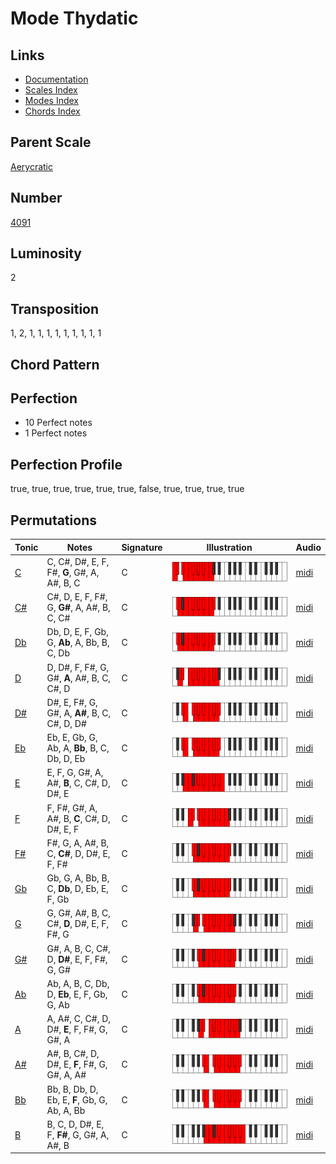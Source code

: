 # Mode Thydatic

## Links

- [Documentation](README.md)
- [Scales Index](Scales.md)
- [Modes Index](Modes.md)
- [Chords Index](Chords.md)

## Parent Scale

[Aerycratic](ScaleAerycratic.md)

## Number

[4091](https://ianring.com/musictheory/scales/4091)

## Luminosity

2

## Transposition

1, 2, 1, 1, 1, 1, 1, 1, 1, 1, 1

## Chord Pattern



## Perfection

- 10 Perfect notes
- 1 Perfect notes

## Perfection Profile

true, true, true, true, true, true, false, true, true, true, true

## Permutations

| Tonic | Notes | Signature | Illustration | Audio |
|-------|-------|-----------|--------------|-------|
| [C](ModeCNaturalThydatic.md) | C, C#, D#, E, F, F#, **G**, G#, A, A#, B, C | C | ![CNaturalThydatic](ModeCNaturalThydatic.png) | [midi](https://github.com/edipermadi/music/blob/main/docs/ModeCNaturalThydatic.mid?raw=true) |
| [C#](ModeCSharpThydatic.md) | C#, D, E, F, F#, G, **G#**, A, A#, B, C, C# | C | ![CSharpThydatic](ModeCSharpThydatic.png) | [midi](https://github.com/edipermadi/music/blob/main/docs/ModeCSharpThydatic.mid?raw=true) |
| [Db](ModeDFlatThydatic.md) | Db, D, E, F, Gb, G, **Ab**, A, Bb, B, C, Db | C | ![DFlatThydatic](ModeDFlatThydatic.png) | [midi](https://github.com/edipermadi/music/blob/main/docs/ModeDFlatThydatic.mid?raw=true) |
| [D](ModeDNaturalThydatic.md) | D, D#, F, F#, G, G#, **A**, A#, B, C, C#, D | C | ![DNaturalThydatic](ModeDNaturalThydatic.png) | [midi](https://github.com/edipermadi/music/blob/main/docs/ModeDNaturalThydatic.mid?raw=true) |
| [D#](ModeDSharpThydatic.md) | D#, E, F#, G, G#, A, **A#**, B, C, C#, D, D# | C | ![DSharpThydatic](ModeDSharpThydatic.png) | [midi](https://github.com/edipermadi/music/blob/main/docs/ModeDSharpThydatic.mid?raw=true) |
| [Eb](ModeEFlatThydatic.md) | Eb, E, Gb, G, Ab, A, **Bb**, B, C, Db, D, Eb | C | ![EFlatThydatic](ModeEFlatThydatic.png) | [midi](https://github.com/edipermadi/music/blob/main/docs/ModeEFlatThydatic.mid?raw=true) |
| [E](ModeENaturalThydatic.md) | E, F, G, G#, A, A#, **B**, C, C#, D, D#, E | C | ![ENaturalThydatic](ModeENaturalThydatic.png) | [midi](https://github.com/edipermadi/music/blob/main/docs/ModeENaturalThydatic.mid?raw=true) |
| [F](ModeFNaturalThydatic.md) | F, F#, G#, A, A#, B, **C**, C#, D, D#, E, F | C | ![FNaturalThydatic](ModeFNaturalThydatic.png) | [midi](https://github.com/edipermadi/music/blob/main/docs/ModeFNaturalThydatic.mid?raw=true) |
| [F#](ModeFSharpThydatic.md) | F#, G, A, A#, B, C, **C#**, D, D#, E, F, F# | C | ![FSharpThydatic](ModeFSharpThydatic.png) | [midi](https://github.com/edipermadi/music/blob/main/docs/ModeFSharpThydatic.mid?raw=true) |
| [Gb](ModeGFlatThydatic.md) | Gb, G, A, Bb, B, C, **Db**, D, Eb, E, F, Gb | C | ![GFlatThydatic](ModeGFlatThydatic.png) | [midi](https://github.com/edipermadi/music/blob/main/docs/ModeGFlatThydatic.mid?raw=true) |
| [G](ModeGNaturalThydatic.md) | G, G#, A#, B, C, C#, **D**, D#, E, F, F#, G | C | ![GNaturalThydatic](ModeGNaturalThydatic.png) | [midi](https://github.com/edipermadi/music/blob/main/docs/ModeGNaturalThydatic.mid?raw=true) |
| [G#](ModeGSharpThydatic.md) | G#, A, B, C, C#, D, **D#**, E, F, F#, G, G# | C | ![GSharpThydatic](ModeGSharpThydatic.png) | [midi](https://github.com/edipermadi/music/blob/main/docs/ModeGSharpThydatic.mid?raw=true) |
| [Ab](ModeAFlatThydatic.md) | Ab, A, B, C, Db, D, **Eb**, E, F, Gb, G, Ab | C | ![AFlatThydatic](ModeAFlatThydatic.png) | [midi](https://github.com/edipermadi/music/blob/main/docs/ModeAFlatThydatic.mid?raw=true) |
| [A](ModeANaturalThydatic.md) | A, A#, C, C#, D, D#, **E**, F, F#, G, G#, A | C | ![ANaturalThydatic](ModeANaturalThydatic.png) | [midi](https://github.com/edipermadi/music/blob/main/docs/ModeANaturalThydatic.mid?raw=true) |
| [A#](ModeASharpThydatic.md) | A#, B, C#, D, D#, E, **F**, F#, G, G#, A, A# | C | ![ASharpThydatic](ModeASharpThydatic.png) | [midi](https://github.com/edipermadi/music/blob/main/docs/ModeASharpThydatic.mid?raw=true) |
| [Bb](ModeBFlatThydatic.md) | Bb, B, Db, D, Eb, E, **F**, Gb, G, Ab, A, Bb | C | ![BFlatThydatic](ModeBFlatThydatic.png) | [midi](https://github.com/edipermadi/music/blob/main/docs/ModeBFlatThydatic.mid?raw=true) |
| [B](ModeBNaturalThydatic.md) | B, C, D, D#, E, F, **F#**, G, G#, A, A#, B | C | ![BNaturalThydatic](ModeBNaturalThydatic.png) | [midi](https://github.com/edipermadi/music/blob/main/docs/ModeBNaturalThydatic.mid?raw=true) |
